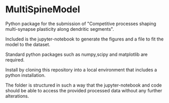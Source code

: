 # MultiSpineModel
Python package for the submission of "Competitive processes shaping multi-synapse plasticity along
dendritic segments".

Included is the jupyter-notebook to generate the figures and a file to fit the model to the dataset.

Standard python packages such as numpy,scipy and matplotlib are required.

Install by cloning this repository into a local environment that includes a python installation.

The folder is structured in such a way that the jupyter-notebook and code should be able to access the provided processed data without any further alterations.

